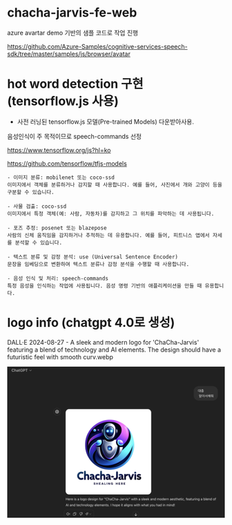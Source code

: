 # chacha-jarvis-fe-web

azure avartar demo 기반의 샘플 코드로 작업 진행

https://github.com/Azure-Samples/cognitive-services-speech-sdk/tree/master/samples/js/browser/avatar

# hot word detection 구현 (tensorflow.js 사용)

- 사전 러닝된 tensorflow.js 모델(Pre-trained Models) 다운받아사용.

음성인식이 주 목적이므로 speech-commands 선정

https://www.tensorflow.org/js?hl=ko

https://github.com/tensorflow/tfjs-models
```
- 이미지 분류: mobilenet 또는 coco-ssd
이미지에서 객체를 분류하거나 감지할 때 사용합니다. 예를 들어, 사진에서 개와 고양이 등을 구분할 수 있습니다.

- 사물 검출: coco-ssd
이미지에서 특정 객체(예: 사람, 자동차)를 감지하고 그 위치를 파악하는 데 사용됩니다.

- 포즈 추정: posenet 또는 blazepose
사람의 신체 움직임을 감지하거나 추적하는 데 유용합니다. 예를 들어, 피트니스 앱에서 자세를 분석할 수 있습니다.

- 텍스트 분류 및 감정 분석: use (Universal Sentence Encoder)
문장을 임베딩으로 변환하여 텍스트 분류나 감정 분석을 수행할 때 사용합니다.

- 음성 인식 및 처리: speech-commands
특정 음성을 인식하는 작업에 사용됩니다. 음성 명령 기반의 애플리케이션을 만들 때 유용합니다.
```
# logo info (chatgpt 4.0로 생성)

DALL·E 2024-08-27 - A sleek and modern logo for 'ChaCha-Jarvis' featuring a blend of technology and AI elements. The design should have a futuristic feel with smooth curv.webp

![alt text](image.png)